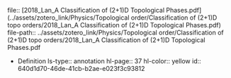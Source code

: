 file:: [2018_Lan_A Classification of (2+1)D Topological Phases.pdf](../assets/zotero_link/Physics/Topological order/Classification of (2+1)D topo orders/2018_Lan_A Classification of (2+1)D Topological Phases.pdf)
file-path:: ../assets/zotero_link/Physics/Topological order/Classification of (2+1)D topo orders/2018_Lan_A Classification of (2+1)D Topological Phases.pdf

- Definition
  ls-type:: annotation
  hl-page:: 37
  hl-color:: yellow
  id:: 640d1d70-46de-41cb-b2ae-e023f3c93812